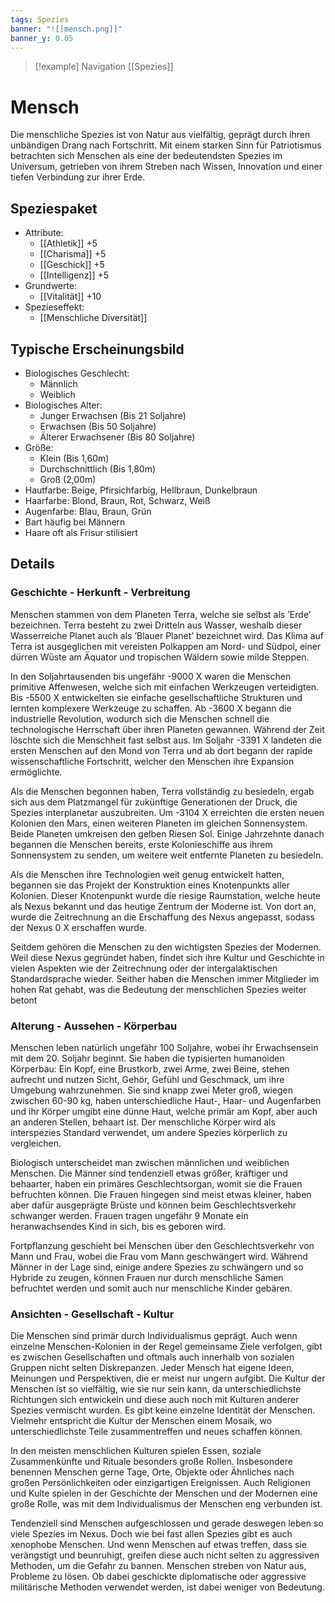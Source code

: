 ```yaml
---
tags: Spezies
banner: "![[mensch.png]]"
banner_y: 0.05
---
```

> [!example] Navigation 
>  [[Spezies]]

# Mensch
Die menschliche Spezies ist von Natur aus vielfältig, geprägt durch ihren unbändigen Drang nach Fortschritt. Mit einem starken Sinn für Patriotismus betrachten sich Menschen als eine der bedeutendsten Spezies im Universum, getrieben von ihrem Streben nach Wissen, Innovation und einer tiefen Verbindung zur ihrer Erde.


## Speziespaket
- Attribute: 
	- [[Athletik]] +5
	- [[Charisma]] +5
	- [[Geschick]] +5
	- [[Intelligenz]] +5
- Grundwerte:
	- [[Vitalität]] +10
- Spezieseffekt:
	- [[Menschliche Diversität]]


## Typische Erscheinungsbild
- Biologisches Geschlecht: 
	- Männlich
	- Weiblich
- Biologisches Alter: 
	- Junger Erwachsen (Bis 21 Soljahre)
	- Erwachsen (Bis 50 Soljahre)
	- Älterer Erwachsener (Bis 80 Soljahre)
- Größe:
	- Klein (Bis 1,60m)
	- Durchschnittlich (Bis 1,80m)
	- Groß (2,00m)
- Hautfarbe: Beige, Pfirsichfarbig, Hellbraun, Dunkelbraun 
- Haarfarbe: Blond, Braun, Rot, Schwarz, Weiß
- Augenfarbe: Blau, Braun, Grün
- Bart häufig bei Männern
- Haare oft als Frisur stilisiert


## Details

### Geschichte - Herkunft - Verbreitung
Menschen stammen von dem Planeten Terra, welche sie selbst als ’Erde’ bezeichnen. Terra besteht zu zwei Dritteln aus Wasser, weshalb dieser Wasserreiche Planet auch als ’Blauer Planet’ bezeichnet wird. Das Klima auf Terra ist ausgeglichen mit vereisten Polkappen am Nord- und Südpol, einer dürren Wüste am Äquator und tropischen Wäldern sowie milde Steppen. 

In den Soljahrtausenden bis ungefähr -9000 X waren die Menschen primitive Affenwesen, welche sich mit einfachen Werkzeugen verteidigten. Bis -5500 X entwickelten sie einfache gesellschaftliche Strukturen und lernten komplexere Werkzeuge zu schaffen. Ab -3600 X begann die industrielle Revolution, wodurch sich die Menschen schnell die technologische Herrschaft über ihren Planeten gewannen. Während der Zeit löschte sich die Menschheit fast selbst aus. Im Soljahr -3391 X landeten die ersten Menschen auf den Mond von Terra und ab dort begann der rapide wissenschaftliche Fortschritt, welcher den Menschen ihre Expansion ermöglichte.

Als die Menschen begonnen haben, Terra vollständig zu besiedeln, ergab sich aus dem Platzmangel für zukünftige Generationen der Druck, die Spezies interplanetar auszubreiten. Um -3104 X erreichten die ersten neuen Kolonien den Mars, einen weiteren Planeten im gleichen Sonnensystem. Beide Planeten umkreisen den gelben Riesen Sol. Einige Jahrzehnte danach begannen die Menschen bereits, erste Kolonieschiffe aus ihrem Sonnensystem zu senden, um weitere weit entfernte Planeten zu besiedeln. 

Als die Menschen ihre Technologien weit genug entwickelt hatten, begannen sie das Projekt der Konstruktion eines Knotenpunkts aller Kolonien. Dieser Knotenpunkt wurde die riesige Raumstation, welche heute als Nexus bekannt und das heutige Zentrum der Moderne ist. Von dort an, wurde die Zeitrechnung an die Erschaffung des Nexus angepasst, sodass der Nexus 0 X erschaffen wurde. 

Seitdem gehören die Menschen zu den wichtigsten Spezies der Modernen. Weil diese Nexus gegründet haben, findet sich ihre Kultur und Geschichte in vielen Aspekten wie der Zeitrechnung oder der intergalaktischen Standardsprache wieder. Seither haben die Menschen immer Mitglieder im hohen Rat gehabt, was die Bedeutung der menschlichen Spezies weiter betont

### Alterung - Aussehen - Körperbau
Menschen leben natürlich ungefähr 100 Soljahre, wobei ihr Erwachsensein mit dem 20. Soljahr beginnt. Sie haben die typisierten humanoiden Körperbau: Ein Kopf, eine Brustkorb, zwei Arme, zwei Beine, stehen aufrecht und nutzen Sicht, Gehör, Gefühl und Geschmack, um ihre Umgebung wahrzunehmen. Sie sind knapp zwei Meter groß, wiegen zwischen 60-90 kg, haben unterschiedliche Haut-, Haar- und Augenfarben und ihr Körper umgibt eine dünne Haut, welche primär am Kopf, aber auch an anderen Stellen, behaart ist. Der menschliche Körper wird als interspezies Standard verwendet, um andere Spezies körperlich zu vergleichen.

Biologisch unterscheidet man zwischen männlichen und weiblichen Menschen. Die Männer sind tendenziell etwas größer, kräftiger und behaarter, haben ein primäres Geschlechtsorgan, womit sie die Frauen befruchten können. Die Frauen hingegen sind meist etwas kleiner, haben aber dafür ausgeprägte Brüste und können beim Geschlechtsverkehr schwanger werden. Frauen tragen ungefähr 9 Monate ein heranwachsendes Kind in sich, bis es geboren wird.

Fortpflanzung geschieht bei Menschen über den Geschlechtsverkehr von Mann und Frau, wobei die Frau vom Mann geschwängert wird. Während Männer in der Lage sind, einige andere Spezies zu schwängern und so Hybride zu zeugen, können Frauen nur durch menschliche Samen befruchtet werden und somit auch nur menschliche Kinder gebären.

### Ansichten - Gesellschaft - Kultur
Die Menschen sind primär durch Individualismus geprägt. Auch wenn einzelne Menschen-Kolonien in der Regel gemeinsame Ziele verfolgen, gibt es zwischen Gesellschaften und oftmals auch innerhalb von sozialen Gruppen nicht selten Diskrepanzen. Jeder Mensch hat eigene Ideen, Meinungen und Perspektiven, die er meist nur ungern aufgibt. Die Kultur der Menschen ist so vielfältig, wie sie nur sein kann, da unterschiedlichste Richtungen sich entwickeln und diese auch noch mit Kulturen anderer Spezies vermischt wurden. Es gibt keine einzelne Identität der Menschen. Vielmehr entspricht die Kultur der Menschen einem Mosaik, wo unterschiedlichste Teile zusammentreffen und neues schaffen können.

In den meisten menschlichen Kulturen spielen Essen, soziale Zusammenkünfte und Rituale besonders große Rollen. Insbesondere benennen Menschen gerne Tage, Orte, Objekte oder Ähnliches nach großen Persönlichkeiten oder einzigartigen Ereignissen. Auch Religionen und Kulte spielen in der Geschichte der Menschen und der Modernen eine große Rolle, was mit dem Individualismus der Menschen eng verbunden ist.

Tendenziell sind Menschen aufgeschlossen und gerade deswegen leben so viele Spezies im Nexus. Doch wie bei fast allen Spezies gibt es auch xenophobe Menschen. Und wenn Menschen auf etwas treffen, dass sie verängstigt und beunruhigt, greifen diese auch nicht selten zu aggressiven Methoden, um die Gefahr zu bannen. Menschen streben von Natur aus, Probleme zu lösen. Ob dabei geschickte diplomatische oder aggressive militärische Methoden verwendet werden, ist dabei weniger von Bedeutung. 